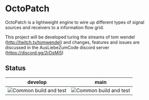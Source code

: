 # OctoPatch
OctoPatch is a lightweight engine to wire up different types of signal sources and receivers to a information flow grid.

This project will be developed turing the streams of tom wendel (http://twitch.tv/tomwendel) and changes, features and issues are discussed in the AusLiebeZumCode discord server (https://discord.gg/2rDsMj5)

## Status

| develop | main |
|---|---|
| ![Common build and test](https://github.com/AusLiebeZumCode/OctoPatch/workflows/Common%20build%20and%20test/badge.svg?branch=develop) | ![Common build and test](https://github.com/AusLiebeZumCode/OctoPatch/workflows/Common%20build%20and%20test/badge.svg?branch=main) |
